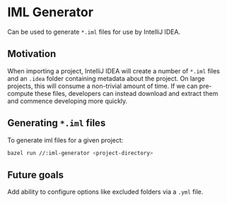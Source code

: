 # IML Generator

Can be used to generate `*.iml` files for use by IntelliJ IDEA.

## Motivation

When importing a project, IntelliJ IDEA will create a number of `*.iml` files
and an `.idea` folder containing metadata about the project.
On large projects, this will consume a non-trivial amount of time.
If we can pre-compute these files, developers can instead download and extract
them and commence developing more quickly.

## Generating `*.iml` files

To generate iml files for a given project:

```sh
bazel run //:iml-generator <project-directory>
```

## Future goals

Add ability to configure options like excluded folders via a `.yml` file.
